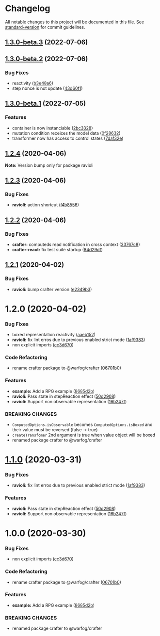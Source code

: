 # Changelog

All notable changes to this project will be documented in this file. See [standard-version](https://github.com/conventional-changelog/standard-version) for commit guidelines.

## [1.3.0-beta.3](https://github.com/dagatsoin/ravioli/compare/v1.3.0-beta.2...v1.3.0-beta.3) (2022-07-06)

## [1.3.0-beta.2](https://github.com/dagatsoin/ravioli/compare/v1.3.0-beta.1...v1.3.0-beta.2) (2022-07-06)


### Bug Fixes

* reactivity ([b3e48a6](https://github.com/dagatsoin/ravioli/commit/b3e48a62b53d933fbb7a995c98fb3ef81592c06f))
* step nonce is not update ([43d60f1](https://github.com/dagatsoin/ravioli/commit/43d60f1ef87bb872f5dabfe51b52200774ca8d74))

## [1.3.0-beta.1](https://github.com/dagatsoin/ravioli/compare/v1.2.4...v1.3.0-beta.1) (2022-07-05)


### Features

* container is now instanciable ([2bc3328](https://github.com/dagatsoin/ravioli/commit/2bc3328937c5f6d758a472797fdd56b95f376d87))
* mutation condition receices the model data ([0f28632](https://github.com/dagatsoin/ravioli/commit/0f2863211dfa3b5bcb14def924a88165f8f1e799))
* transformer now has access to control states ([7daf32e](https://github.com/dagatsoin/ravioli/commit/7daf32e1b9a8dc800960ba2660d920c34e01d7c0))

## [1.2.4](https://github.com/dagatsoin/ravioli/compare/v1.2.3...v1.2.4) (2020-04-06)

**Note:** Version bump only for package ravioli





## [1.2.3](https://github.com/dagatsoin/ravioli/compare/v1.2.2...v1.2.3) (2020-04-06)


### Bug Fixes

* **ravioli:** action shortcut ([f4b8556](https://github.com/dagatsoin/ravioli/commit/f4b85569398d8e3f3c47372d10b3cb21c6edac88))





## [1.2.2](https://github.com/dagatsoin/ravioli/compare/v1.2.1...v1.2.2) (2020-04-06)


### Bug Fixes

* **crafter:** computeds read notification in cross context ([33767c8](https://github.com/dagatsoin/ravioli/commit/33767c879b42cd97aa3561ab9ae221563d6d2f5e))
* **crafter-react:** fix test suite startup ([84d29df](https://github.com/dagatsoin/ravioli/commit/84d29df1f4983a7ea01b38f3a0acc2d47dd204c7))





## [1.2.1](https://github.com/dagatsoin/ravioli/compare/v1.2.0...v1.2.1) (2020-04-02)


### Bug Fixes

* **ravioli:** bump crafter version ([e2349b3](https://github.com/dagatsoin/ravioli/commit/e2349b38e0db40c2ff7ace5f32edd26981835a25))





# 1.2.0 (2020-04-02)


### Bug Fixes

* boxed representation reactivity ([aaeb152](https://github.com/dagatsoin/ravioli/commit/aaeb15202ed1e96a028d89d1ee4cc08b0394fb05))
* **ravioli:** fix lint erros due to previous enabled strict mode ([1af9383](https://github.com/dagatsoin/ravioli/commit/1af93834d1071bf7fe15f3eb2b4972781bbbb81d))
* non explicit imports ([cc3d670](https://github.com/dagatsoin/ravioli/commit/cc3d67078a01c0432de848a5817e5d3a1f768dfc))


### Code Refactoring

* rename crafter package to @warfog/crafter ([06701b0](https://github.com/dagatsoin/ravioli/commit/06701b0564357d9b518ee19878c4ac4a992e2ce5))


### Features

* **example:** Add a RPG example ([8685d2b](https://github.com/dagatsoin/ravioli/commit/8685d2b99c053a52bcdcee9c71de2d3493920ad1))
* **ravioli:** Pass state in stepReaction effect ([50d2908](https://github.com/dagatsoin/ravioli/commit/50d290838c1f351338b139ae36e39cccdb80f998))
* **ravioli:** Support non observable representation ([16b247f](https://github.com/dagatsoin/ravioli/commit/16b247f6f26b789ce925aeed32441962d5cc339c))


### BREAKING CHANGES

* `ComputedOptions.isObservable` becomes `ComputedOptions.isBoxed` and their value must be reversed (false -> true)
* `createTransfomer` 2nd argument is true when value object will be boxed
* renamed package crafter to @warfog/crafter





# [1.1.0](https://github.com/dagatsoin/ravioli/compare/v1.0.0...v1.1.0) (2020-03-31)


### Bug Fixes

* **ravioli:** fix lint erros due to previous enabled strict mode ([1af9383](https://github.com/dagatsoin/ravioli/commit/1af93834d1071bf7fe15f3eb2b4972781bbbb81d))


### Features

* **ravioli:** Pass state in stepReaction effect ([50d2908](https://github.com/dagatsoin/ravioli/commit/50d290838c1f351338b139ae36e39cccdb80f998))
* **ravioli:** Support non observable representation ([16b247f](https://github.com/dagatsoin/ravioli/commit/16b247f6f26b789ce925aeed32441962d5cc339c))





# 1.0.0 (2020-03-30)


### Bug Fixes

* non explicit imports ([cc3d670](https://github.com/dagatsoin/ravioli/commit/cc3d67078a01c0432de848a5817e5d3a1f768dfc))


### Code Refactoring

* rename crafter package to @warfog/crafter ([06701b0](https://github.com/dagatsoin/ravioli/commit/06701b0564357d9b518ee19878c4ac4a992e2ce5))


### Features

* **example:** Add a RPG example ([8685d2b](https://github.com/dagatsoin/ravioli/commit/8685d2b99c053a52bcdcee9c71de2d3493920ad1))


### BREAKING CHANGES

* renamed package crafter to @warfog/crafter
